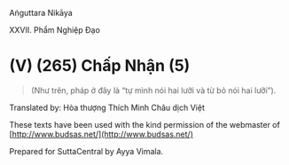 Aṅguttara Nikāya

XXVII. Phẩm Nghiệp Ðạo

# (V) (265) Chấp Nhận (5)

> (Như trên, pháp ở đây là “tự mình nói hai lưỡi và từ bỏ nói hai lưỡi”).

Translated by: Hòa thượng Thích Minh Châu dịch Việt

These texts have been used with the kind permission of the webmaster of [http://www.budsas.net/](http://www.budsas.net/)

Prepared for SuttaCentral by Ayya Vimala.